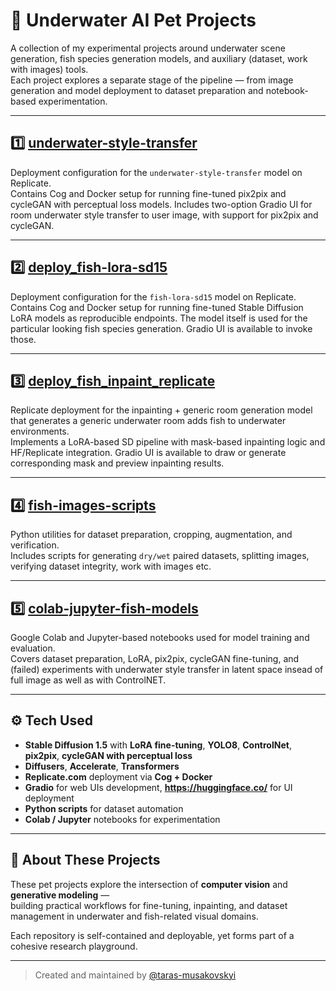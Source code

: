 # 🐠 Underwater AI Pet Projects

A collection of my experimental projects around underwater scene generation, fish species generation models, and auxiliary (dataset, work with images) tools.  
Each project explores a separate stage of the pipeline — from image generation and model deployment to dataset preparation and notebook-based experimentation.

---

## 1️⃣ [underwater-style-transfer](https://github.com/taras-musakovskyi/underwater-style-transfer)
Deployment configuration for the `underwater-style-transfer` model on Replicate.  
Contains Cog and Docker setup for running fine-tuned pix2pix and cycleGAN with perceptual loss models. 
Includes two-option Gradio UI for room underwater style transfer to user image, with support for pix2pix and cycleGAN.

---

## 2️⃣ [deploy_fish-lora-sd15](https://github.com/taras-musakovskyi/deploy_fish-lora-sd15)
Deployment configuration for the `fish-lora-sd15` model on Replicate.  
Contains Cog and Docker setup for running fine-tuned Stable Diffusion LoRA models as reproducible endpoints.
The model itself is used for the particular looking fish species generation. Gradio UI is available to invoke those.

---

## 3️⃣ [deploy_fish_inpaint_replicate](https://github.com/taras-musakovskyi/deploy_fish_inpaint_replicate)
Replicate deployment for the inpainting + generic room generation model that generates a generic underwater room adds fish to underwater environments.  
Implements a LoRA-based SD pipeline with mask-based inpainting logic and HF/Replicate integration. Gradio UI is available to draw or generate corresponding mask and preview inpainting results.

---

## 4️⃣ [fish-images-scripts](https://github.com/taras-musakovskyi/fish-images-scripts)
Python utilities for dataset preparation, cropping, augmentation, and verification.  
Includes scripts for generating `dry/wet` paired datasets, splitting images, verifying dataset integrity, work with images etc.

---

## 5️⃣ [colab-jupyter-fish-models](https://github.com/taras-musakovskyi/colab-jupyter-fish-models)
Google Colab and Jupyter-based notebooks used for model training and evaluation.  
Covers dataset preparation, LoRA, pix2pix, cycleGAN fine-tuning,  and (failed) experiments with underwater style transfer in latent space insead of full image as well as with ControlNET.

---

## ⚙️ Tech Used
- **Stable Diffusion 1.5** with **LoRA fine-tuning**, **YOLO8**, **ControlNet**, **pix2pix**, **cycleGAN with perceptual loss**
- **Diffusers**, **Accelerate**, **Transformers**
- **Replicate.com** deployment via **Cog + Docker**
- **Gradio** for web UIs development, **https://huggingface.co/** for UI deployment
- **Python scripts** for dataset automation
- **Colab / Jupyter** notebooks for experimentation

---

## 🧠 About These Projects
These pet projects explore the intersection of **computer vision** and **generative modeling** —  
building practical workflows for fine-tuning, inpainting, and dataset management in underwater and fish-related visual domains.

Each repository is self-contained and deployable, yet forms part of a cohesive research playground.

---

> Created and maintained by [@taras-musakovskyi](https://github.com/taras-musakovskyi)
